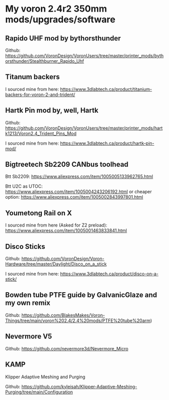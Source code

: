 
# My voron 2.4r2 350mm mods/upgrades/software


## Rapido UHF mod by bythorsthunder

Github: https://github.com/VoronDesign/VoronUsers/tree/master/printer_mods/bythorsthunder/Stealthburner_Rapido_Uhf



## Titanum backers

I sourced mine from here: https://www.3dlabtech.ca/product/titanium-backers-for-voron-2-and-trident/



## Hartk Pin mod by, well, Hartk

Github: https://github.com/VoronDesign/VoronUsers/tree/master/printer_mods/hartk1213/Voron2.4_Trident_Pins_Mod

I sourced mine from here: https://www.3dlabtech.ca/product/hartk-pin-mod/



## Bigtreetech Sb2209 CANbus toolhead

Btt Sb2209: https://www.aliexpress.com/item/1005005133962765.html

Btt U2C as UTOC: https://www.aliexpress.com/item/1005004243206192.html
or cheaper option: https://www.aliexpress.com/item/1005002843997801.html



## Youmetong Rail on X

I sourced mine from here (Asked for Z2 preload): https://www.aliexpress.com/item/1005001463833841.html



## Disco Sticks

Github: https://github.com/VoronDesign/Voron-Hardware/tree/master/Daylight/Disco_on_a_stick

I sourced mine from here: https://www.3dlabtech.ca/product/disco-on-a-stick/



## Bowden tube PTFE guide by GalvanicGlaze and my own remix

Github: https://github.com/BlakesMakes/Voron-Things/tree/main/voron%202.4/2.4%20mods/PTFE%20tube%20arm)



## Nevermore V5

Github: https://github.com/nevermore3d/Nevermore_Micro


## KAMP

Klipper Adaptive Meshing and Purging

Github: https://github.com/kyleisah/Klipper-Adaptive-Meshing-Purging/tree/main/Configuration
